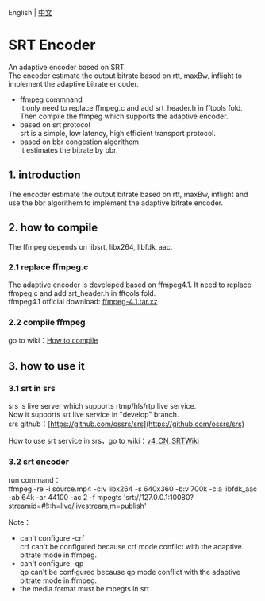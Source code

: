 English | [中文](https://github.com/runner365/srt_encoder/blob/master/README-Cn.md)
# SRT Encoder
An adaptive encoder based on SRT.<br/>
The encoder estimate the output bitrate based on rtt, maxBw, inflight to implement the adaptive bitrate encoder.

- ffmpeg commnand <br/>
It only need to replace ffmpeg.c and add srt_header.h in fftools fold. Then compile the ffmpeg which supports the adaptive encoder.
- based on srt protocol <br/>
srt is a simple, low latency, high efficient transport protocol.
- based on bbr congestion algorithem <br/>
It estimates the bitrate by bbr.

## 1. introduction
The encoder estimate the output bitrate based on rtt, maxBw, inflight and use the bbr algorithem to implement the adaptive bitrate encoder.<br/>

## 2. how to compile
The ffmpeg depends on libsrt, libx264, libfdk_aac.
### 2.1 replace ffmpeg.c
The adaptive encoder is developed based on ffmpeg4.1. It need to replace ffmpeg.c and add srt_header.h in fftools fold. <br/>
ffmpeg4.1 official download: [ffmpeg-4.1.tar.xz](https://johnvansickle.com/ffmpeg/release-source/ffmpeg-4.1.tar.xz)

### 2.2 compile ffmpeg
go to wiki：[How to compile](https://github.com/runner365/srt_encoder/wiki/How-to-compile-en)

## 3. how to use it
### 3.1 srt in srs
srs is live server which supports rtmp/hls/rtp live service. <br/>
Now it supports srt live service in "develop" branch. <br/>
srs github：[https://github.com/ossrs/srs](https://github.com/ossrs/srs) <br/>

How to use srt service in srs，go to wiki：[v4_CN_SRTWiki](https://github.com/ossrs/srs/wiki/v4_CN_SRTWiki) <br/>

### 3.2 srt encoder 
run command：<br/>
ffmpeg -re -i source.mp4 -c:v libx264 -s 640x360 -b:v 700k -c:a libfdk_aac -ab 64k -ar 44100 -ac 2 -f mpegts 'srt://127.0.0.1:10080?streamid=#!::h=live/livestream,m=publish' <br/>

Note：
* can't configure -crf <br/>
crf can't be configured because crf mode conflict with the adaptive bitrate mode in ffmpeg.
* can't configure -qp <br/>
qp can't be configured because qp mode conflict with the adaptive bitrate mode in ffmpeg.
* the media format must be mpegts in srt <br/>
